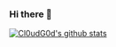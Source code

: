 ### Hi there 👋

<!--
**love2wind/love2wind** is a ✨ _special_ ✨ repository because its `README.md` (this file) appears on your GitHub profile.

Here are some ideas to get you started:

- 🔭 I’m currently working on ...
- 🌱 I’m currently learning ...
- 👯 I’m looking to collaborate on ...
- 🤔 I’m looking for help with ...
- 💬 Ask me about ...
- 📫 How to reach me: ...
- 😄 Pronouns: ...
- ⚡ Fun fact: ...
-->
[![Cl0udG0d's github stats](https://github-readme-stats.vercel.app/api?username=love2wind)](https://github.com/anuraghazra/github-readme-stats)
